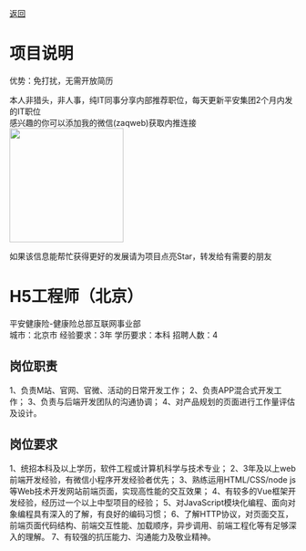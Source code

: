 [返回](../)

# 项目说明

优势：免打扰，无需开放简历

本人非猎头，非人事，纯IT同事分享内部推荐职位，每天更新平安集团2个月内发的IT职位  
感兴趣的你可以添加我的微信(zaqweb)获取内推连接  
<img src="https://github.com/zaqweb/PA-IT-JOBS/blob/master/WechatICode.jpeg"  height="200" width="200">

如果该信息能帮忙获得更好的发展请为项目点亮Star，转发给有需要的朋友

# H5工程师（北京）
平安健康险-健康险总部互联网事业部  
城市：北京市 经验要求：3年 学历要求：本科  招聘人数：4

## 岗位职责
1、负责M站、官网、官微、活动的日常开发工作；
2、负责APP混合式开发工作；
3、负责与后端开发团队的沟通协调；
4、对产品规划的页面进行工作量评估及设计。

## 岗位要求
1、统招本科及以上学历，软件工程或计算机科学与技术专业；
2、3年及以上web前端开发经验，有微信小程序开发经验者优先；
3、熟练运用HTML/CSS/node js等Web技术开发网站前端页面，实现高性能的交互效果；
4、有较多的Vue框架开发经验，经历过一个以上中型项目的经验；
5、对JavaScript模块化编程、面向对象编程具有深入的了解，有良好的编码习惯；
6、了解HTTP协议，对页面交互，前端页面代码结构、前端交互性能、加载顺序，异步调用、前端工程化等有足够深入的理解。
7、有较强的抗压能力、沟通能力及敬业精神。




